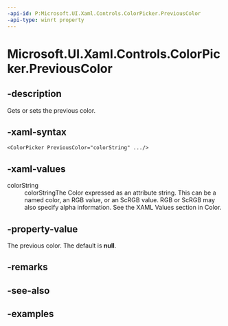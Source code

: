 ```yaml
---
-api-id: P:Microsoft.UI.Xaml.Controls.ColorPicker.PreviousColor
-api-type: winrt property
---
```


<!-- Property syntax.
public IReference<Color> PreviousColor { get;  set; }
-->

# Microsoft.UI.Xaml.Controls.ColorPicker.PreviousColor

## -description

Gets or sets the previous color.

## -xaml-syntax

```xaml
<ColorPicker PreviousColor="colorString" .../>
```

## -xaml-values

<dt>colorString</dt><dd>colorStringThe Color expressed as an attribute string. This can be a named color, an RGB value, or an ScRGB value. RGB or ScRGB may also specify alpha information. See the XAML Values section in Color.</dd>
</dl>

## -property-value

The previous color. The default is **null**.

## -remarks

## -see-also

## -examples


